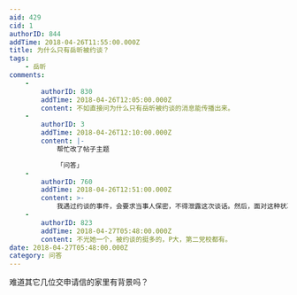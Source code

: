 ```yaml
---
aid: 429
cid: 1
authorID: 844
addTime: 2018-04-26T11:55:00.000Z
title: 为什么只有岳昕被约谈？
tags:
    - 岳昕
comments:
    -
        authorID: 830
        addTime: 2018-04-26T12:05:00.000Z
        content: 不如直接问为什么只有岳昕被约谈的消息能传播出来。
    -
        authorID: 3
        addTime: 2018-04-26T12:10:00.000Z
        content: |-
            帮忙改了帖子主题

            「问答」
    -
        authorID: 760
        addTime: 2018-04-26T12:51:00.000Z
        content: >-
            我遇过约谈的事件，会要求当事人保密，不得泄露这次谈话。然后，面对这种状况，个人都是很害怕的，所以不敢说出来。真正有勇气、愿意坚持的人才会把这种事报出来。报出来对于当事人而言是好是坏很难说，但对于社会来讲是有警示作用的。
    -
        authorID: 823
        addTime: 2018-04-27T05:48:00.000Z
        content: 不光她一个，被约谈的挺多的，P大，第二党校都有。
date: 2018-04-27T05:48:00.000Z
category: 问答
---
```


难道其它几位交申请信的家里有背景吗？
